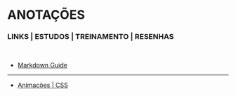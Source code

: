 # ANOTAÇÕES
### LINKS | ESTUDOS | TREINAMENTO | RESENHAS

<br>

* [Markdown Guide](https://www.markdownguide.org/basic-syntax/)

---

* [Animações | CSS](https://developer.mozilla.org/pt-BR/docs/Web/CSS/CSS_Animations/Using_CSS_animations)
